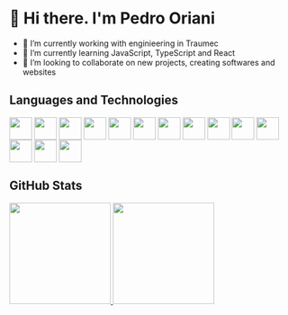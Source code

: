 <h1>👋 Hi there. I'm Pedro Oriani</h1>


- 🔭 I’m currently working with enginieering in Traumec
- 🌱 I’m currently learning JavaScript, TypeScript and React
- 👯 I’m looking to collaborate on new projects, creating softwares and websites

<h2>Languages and Technologies</h2>
  <div style='display: inline_block'>
    <img align='center' width='40' heigth='30' src="https://cdn.jsdelivr.net/gh/devicons/devicon/icons/javascript/javascript-original.svg" />
    <img align='center' width='40' heigth='30' src="https://cdn.jsdelivr.net/gh/devicons/devicon/icons/typescript/typescript-original.svg" />
    <img align='center' width='40' heigth='30' src="https://cdn.jsdelivr.net/gh/devicons/devicon/icons/nodejs/nodejs-original.svg" />
    <img align='center' width='40' heigth='30' src="https://cdn.jsdelivr.net/gh/devicons/devicon/icons/react/react-original.svg" />
    <img align='center' width='40' heigth='30' src="https://cdn.jsdelivr.net/gh/devicons/devicon/icons/html5/html5-original.svg" />
    <img align='center' width='40' heigth='30' src="https://cdn.jsdelivr.net/gh/devicons/devicon/icons/css3/css3-original.svg" />
    <img align='center' width='40' heigth='30' src="https://cdn.jsdelivr.net/gh/devicons/devicon/icons/vscode/vscode-original.svg" />
    <img align='center' width='40' heigth='30' src="https://cdn.jsdelivr.net/gh/devicons/devicon/icons/postgresql/postgresql-original.svg" />
    <img align='center' width='40' heigth='30' src="https://cdn.jsdelivr.net/gh/devicons/devicon/icons/mongodb/mongodb-original.svg" />
    <img align='center' width='40' heigth='30' src="https://cdn.jsdelivr.net/gh/devicons/devicon/icons/jest/jest-plain.svg" />
    <img align='center' width='40' heigth='30' src="https://cdn.jsdelivr.net/gh/devicons/devicon/icons/ubuntu/ubuntu-plain.svg" />
    <img align='center' width='40' heigth='30' src="https://cdn.jsdelivr.net/gh/devicons/devicon/icons/figma/figma-original.svg" />
    <img align='center' width='40' heigth='30' src="https://cdn.jsdelivr.net/gh/devicons/devicon/icons/docker/docker-original.svg" />
    <img align='center' width='40' heigth='30' src="https://cdn.jsdelivr.net/gh/devicons/devicon/icons/npm/npm-original-wordmark.svg" />        
  </div>

  <h2>GitHub Stats</h2>
  <div>
    <a href=https://github.com/PedroOriani/>
    <img height="180em" src="https://github-readme-stats.vercel.app/api?username=PedroOriani&show_icons=true&theme=radical" />
    <img height="180em" src="https://github-readme-stats.vercel.app/api/top-langs/?username=PedroOriani&theme=radical&layout=compact"/>
  </div>

<!--
**PedroOriani/PedroOriani** is a ✨ _special_ ✨ repository because its `README.md` (this file) appears on your GitHub profile.

Here are some ideas to get you started:

- 🔭 I’m currently working on ...
- 🌱 I’m currently learning ...
- 👯 I’m looking to collaborate on ...
- 🤔 I’m looking for help with ...
- 💬 Ask me about ...
- 📫 How to reach me: ...
- 😄 Pronouns: ...
- ⚡ Fun fact: ...
-->

